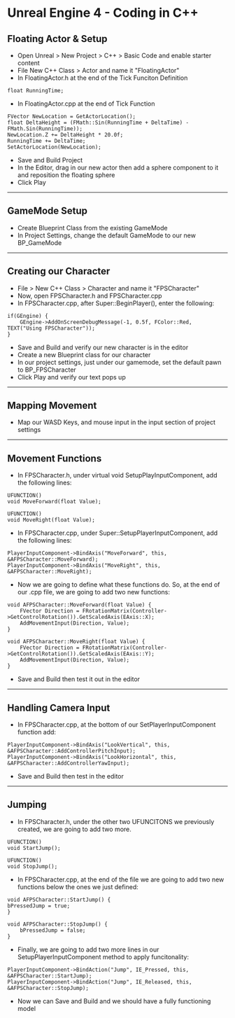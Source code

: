 # Unreal Engine 4 - Coding in C++

## Floating Actor & Setup
* Open Unreal > New Project > C++ > Basic Code and enable starter content
* File New C++ Class > Actor and name it "FloatingActor"
* In FloatingActor.h at the end of the Tick Funciton Definition
```
float RunningTime;
```
* In FloatingActor.cpp at the end of Tick Function
```
FVector NewLocation = GetActorLocation();
float DeltaHeight = (FMath::Sin(RunningTime + DeltaTime) - FMath.Sin(RunningTime));
NewLocation.Z += DeltaHeight * 20.0f;
RunningTime += DeltaTime;
SetActorLocation(NewLocation);
```
* Save and Build Project
* In the Editor, drag in our new actor then add a sphere component to it and reposition the floating sphere
* Click Play

-----
## GameMode Setup
* Create Blueprint Class from the existing GameMode
* In Project Settings, change the default GameMode to our new BP_GameMode

---------
## Creating our Character
* File > New C++ Class > Character and name it "FPSCharacter"
* Now, open FPSCharacter.h and FPSCharacter.cpp
* In FPSCharacter.cpp, after Super::BeginPlayer(), enter the following:
```
if(GEngine) {
	GEngine->AddOnScreenDebugMessage(-1, 0.5f, FColor::Red, TEXT("Using FPSCharacter"));
}
```
* Save and Build and verify our new character is in the editor
* Create a new Blueprint class for our character
* In our project settings, just under our gamemode, set the default pawn to BP_FPSCharacter
* Click Play and verify our text pops up

-----------
## Mapping Movement
* Map our WASD Keys, and mouse input in the input section of project settings

----------
## Movement Functions
* In FPSCharacter.h, under virtual void SetupPlayInputComponent, add the following lines:
```
UFUNCTION()
void MoveForward(float Value);
		
UFUNCTION()
void MoveRight(float Value);
```
* In FPSCharacter.cpp, under Super::SetupPlayerInputComponent, add the following lines:
```
PlayerInputComponent->BindAxis("MoveForward", this, &AFPSCharacter::MoveForward);
PlayerInputComponent->BindAxis("MoveRight", this, &AFPSCharacter::MoveRight);
```
* Now we are going to define what these functions do. So, at the end of our .cpp file, we are going to add two new functions:
```
void AFPSCharacter::MoveForward(float Value) {
	FVector Direction = FRotationMatrix(Controller->GetControlRotation()).GetScaledAxis(EAxis::X);
	AddMovementInput(Direction, Value);
}
		
void AFPSCharacter::MoveRight(float Value) {
	FVector Direction = FRotationMatrix(Controller->GetControlRotation()).GetScaledAxis(EAxis::Y);
	AddMovementInput(Direction, Value);
}
```
* Save and Build then test it out in the editor

------------
## Handling Camera Input
* In FPSCharacter.cpp, at the bottom of our SetPlayerInputComponent function add:
```
PlayerInputComponent->BindAxis("LookVertical", this, &AFPSCharacter::AddControllerPitchInput);
PlayerInputComponent->BindAxis("LookHorizontal", this, &AFPSCharacter::AddControllerYawInput);
```
* Save and Build then test in the editor

-------
## Jumping
* In FPSCharacter.h, under the other two UFUNCITONS we previously created, we are going to add two more.
```
UFUNCTION()
void StartJump();
		
UFUNCTION()
void StopJump();
```
* In FPSCharacter.cpp, at the end of the file we are going to add two new functions below the ones we just defined:
```
void AFPSCharacter::StartJump() {
bPressedJump = true;
}
		
void AFPSCharacter::StopJump() {
	bPressedJump = false;
}
```
* Finally, we are going to add two more lines in our SetupPlayerInputComponent method to apply funcitonality:
```
PlayerInputComponent->BindAction("Jump", IE_Pressed, this, &AFPSCharacter::StartJump);
PlayerInputComponent->BindAction("Jump", IE_Released, this, &AFPSCharacter::StopJump);
```
* Now we can Save and Build and we should have a fully functioning model
